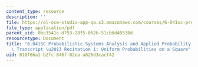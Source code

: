 ```yaml
---
content_type: resource
description: ''
file: https://ol-ocw-studio-app-qa.s3.amazonaws.com/courses/6-041sc-probabilistic-systems-analysis-and-applied-probability-fall-2013/010f6ba1b2fc846f02eaa826d3cacf42_MIT6_041SCF13_Uniform_Probabilities_on_a_Square_300k.pdf
file_type: application/pdf
parent_uid: 0bc3541c-d753-28f5-062b-51cb6d40538d
resourcetype: Document
title: "6.041SC Probabilistic Systems Analysis and Applied Probability, Fall 2013\
  \ Transcript \u2013 Recitation 1: Uniform Probabilities on a Square"
uid: 010f6ba1-b2fc-846f-02ea-a826d3cacf42
---
```

